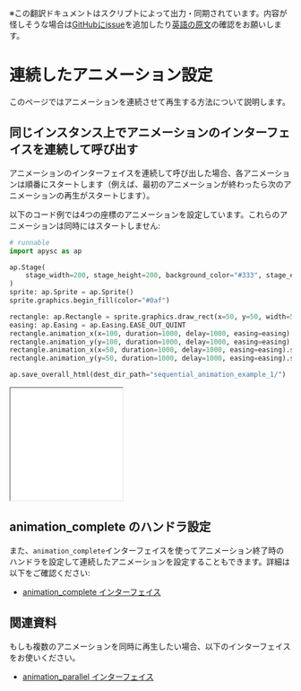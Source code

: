 <span class="inconspicuous-txt">※この翻訳ドキュメントはスクリプトによって出力・同期されています。内容が怪しそうな場合は<a href="https://github.com/simon-ritchie/apysc/issues" target="_blank">GitHubにissue</a>を追加したり[英語の原文](https://simon-ritchie.github.io/apysc/en/sequential_animation.html)の確認をお願いします。</span>

# 連続したアニメーション設定

このページではアニメーションを連続させて再生する方法について説明します。

## 同じインスタンス上でアニメーションのインターフェイスを連続して呼び出す

アニメーションのインターフェイスを連続して呼び出した場合、各アニメーションは順番にスタートします（例えば、最初のアニメーションが終わったら次のアニメーションの再生がスタートじます）。

以下のコード例では4つの座標のアニメーションを設定しています。これらのアニメーションは同時にはスタートしません:

```py
# runnable
import apysc as ap

ap.Stage(
    stage_width=200, stage_height=200, background_color="#333", stage_elem_id="stage"
)
sprite: ap.Sprite = ap.Sprite()
sprite.graphics.begin_fill(color="#0af")

rectangle: ap.Rectangle = sprite.graphics.draw_rect(x=50, y=50, width=50, height=50)
easing: ap.Easing = ap.Easing.EASE_OUT_QUINT
rectangle.animation_x(x=100, duration=1000, delay=1000, easing=easing).start()
rectangle.animation_y(y=100, duration=1000, delay=1000, easing=easing).start()
rectangle.animation_x(x=50, duration=1000, delay=1000, easing=easing).start()
rectangle.animation_y(y=50, duration=1000, delay=1000, easing=easing).start()

ap.save_overall_html(dest_dir_path="sequential_animation_example_1/")
```

<iframe src="static/sequential_animation_example_1/index.html" width="200" height="200"></iframe>

## animation_complete のハンドラ設定

また、`animation_complete`インターフェイスを使ってアニメーション終了時のハンドラを設定して連続したアニメーションを設定することもできます。詳細は以下をご確認ください:

- [animation_complete インターフェイス](jp_animation_complete.md)

## 関連資料

もしも複数のアニメーションを同時に再生したい場合、以下のインターフェイスをお使いください。

- [animation_parallel インターフェイス](jp_animation_parallel.md)